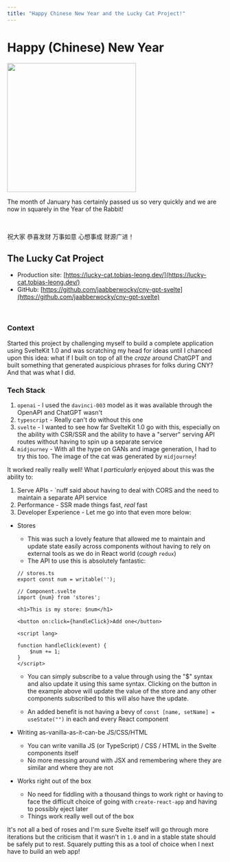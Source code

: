 ```yaml
---
title: "Happy Chinese New Year and the Lucky Cat Project!"
---
```


# Happy (Chinese) New Year

<img src="https://lucky-cat.tobias-leong.dev/_app/immutable/assets/lucky-cat-fb5a91e2.png" width="300px">

The month of January has certainly passed us so very quickly and we are now in squarely in the Year of the Rabbit!

<br/>

祝大家 恭喜发财 万事如意 心想事成 财源广进！

## The Lucky Cat Project

- Production site: [https://lucky-cat.tobias-leong.dev/](https://lucky-cat.tobias-leong.dev/)
- GitHub: [https://github.com/jaabberwocky/cny-gpt-svelte](https://github.com/jaabberwocky/cny-gpt-svelte)

<br/>

### Context

Started this project by challenging myself to build a complete application using SvelteKit 1.0 and was scratching my head for ideas until I chanced upon this idea: what if I built on top of all the _craze_ around ChatGPT and built something that generated auspicious phrases for folks during CNY? And that was what I did.

### Tech Stack

1. `openai` - I used the `davinci-003` model as it was available through the OpenAPI and ChatGPT wasn't
2. `typescript` - Really can't do without this one
3. `svelte` - I wanted to see how far SvelteKit 1.0 go with this, especially on the ability with CSR/SSR and the ability to have a "server" serving API routes without having to spin up a separate service
4. `midjourney` - With all the hype on GANs and image generation, I had to try this too. The image of the cat was generated by `midjourney`!

It worked really really well! What I _particularly_ enjoyed about this was the ability to:

1. Serve APIs - `nuff said about having to deal with CORS and the need to maintain a separate API service
2. Performance - SSR made things fast, _real_ fast
3. Developer Experience - Let me go into that even more below:

- Stores

  - This was such a lovely feature that allowed me to maintain and update state easily across components without having to rely on external tools as we do in React world (_cough_ `redux`)
  - The API to use this is absolutely fantastic:

  ```
  // stores.ts
  export const num = writable('');

  // Component.svelte
  import {num} from 'stores';

  <h1>This is my store: $num</h1>

  <button on:click={handleClick}>Add one</button>

  <script lang>

  function handleClick(event) {
      $num += 1;
  }
  </script>
  ```

  - You can simply subscribe to a value through using the "$" syntax and also update it using this same syntax. Clicking on the button in the example above will update the value of the store and any other components subscribed to this will also have the update.

  - An added benefit is not having a bevy of `const [name, setName] = useState("")` in each and every React component

- Writing as-vanilla-as-it-can-be JS/CSS/HTML

  - You can write vanilla JS (or TypeScript) / CSS / HTML in the Svelte components itself
  - No more messing around with JSX and remembering where they are similar and where they are not

- Works right out of the box
  - No need for fiddling with a thousand things to work right or having to face the difficult choice of going with `create-react-app` and having to possibly eject later
  - Things work really well out of the box

It's not all a bed of roses and I'm sure Svelte itself will go through more iterations but the criticism that it wasn't in `1.0` and in a stable state should be safely put to rest. Squarely putting this as a tool of choice when I next have to build an web app!
